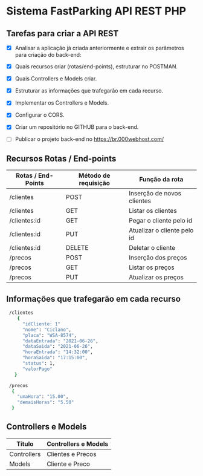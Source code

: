# Sistema FastParking API REST PHP
 
 
## Tarefas para criar a API REST

- [x] Analisar a aplicação já criada anteriormente e extrair os parâmetros para criação do back-end:
- [x] Quais recursos criar (rotas/end-points), estruturar no POSTMAN.
- [x] Quais Controllers e Models criar.
- [x] Estruturar as informações que trafegarão em cada recurso.
- [x] Implementar os Controllers e Models.
- [X] Configurar o CORS.
- [X] Criar um repositório no GITHUB para o back-end. 
- [ ] Publicar o projeto back-end no https://br.000webhost.com/


## Recursos Rotas / End-points
**Rotas / End-Points** | **Método de requisição**    |**Função da rota**
-----------            |-------------                |---------  
/clientes              | POST                        |Inserção de novos clientes
/clientes              | GET                         |Listar os clientes
/clientes:id           | GET                         |Pegar o cliente pelo id
/clientes:id           | PUT                         |Atualizar o cliente pelo id
/clientes:id           | DELETE                      |Deletar o cliente
/precos                | POST                        |Inserção dos preços
/precos                | GET                         |Listar os preços
/precos                | PUT                         |Atualizar os preços

## Informações que trafegarão em cada recurso
``` bash
 /clientes
    {
      "idCliente: 1"
      "nome": "Ciclano",
      "placa": "WSA-8574",
      "dataEntrada": "2021-06-26",
      "dataSaida": "2021-06-26",
      "horaEntrada": "14:32:00",
      "horaSaida": "17:15:00",
      "status": 1,
      "valorPago"
   }
```

``` bash
 /precos
  {
    "umaHora": "15.00",
    "demaisHoras": "5.50"
  }
```

## Controllers e Models
**Título**          | Controllers e Models             
--------------------|-                                           
Controllers          | Clientes e Precos                           
Models               | Cliente e Preco                            

